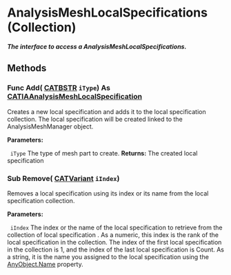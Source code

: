 # AnalysisMeshLocalSpecifications (Collection)

**_The interface to access a AnalysisMeshLocalSpecifications._**

## Methods

### Func **Add**( [CATBSTR](../System/typedef_CATBSTR_8129.md)  `iType`) As [CATIAAnalysisMeshLocalSpecification](../CATAnalysisInterfaces/interface_AnalysisMeshLocalSpecification_188218.md)

Creates a new local specification and adds it to the local specification collection.
The local specification will be created linked to the AnalysisMeshManager object.

**Parameters:**

` iType`      The type of mesh part to create.
**Returns:**      The created local specification  
### Sub **Remove**( [CATVariant](../System/typedef_CATVariant_20656.md)  `iIndex`)

Removes a local specification using its index or its name from the local specification collection.

**Parameters:**

` iIndex`      The index or the name of the local specification to retrieve from the collection of local specification . As a numeric, this index is the rank of the local specification in the collection. The index of the first local specification in the collection is 1, and the index of the last local specification is Count. As a string, it is the name you assigned to the local specification using the
[AnyObject.Name](../System/interface_AnyObject_17321.htm#Name) property.